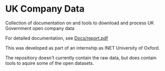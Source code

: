 # UK Company Data
Collection of documentation on and tools to download and process UK Government open company data


For detailed documentation, see [Docs/report.pdf](https://github.com/alfredholmes/UK-Company-Data/blob/master/Docs/report.pdf)

This was developed as part of an internship as INET University of Oxford.

The repositiory doesn't currently contain the raw data, but does contain tools to aquire some of the open datasets.